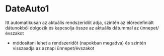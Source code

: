 # DateAuto1
Itt automatikusan az aktuális rendszeridőt adja, szintén az előredefiniált dátunokból dolgozik és kapcsolja össze az aktuális dátummal az ünnepet/évszakot
+ módositani lehet a rendszeridőt (napokban megadva) és szintén visszaadja az aznapi ünnepet/évszakot
